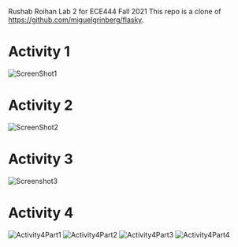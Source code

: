 Rushab Roihan Lab 2 for ECE444 Fall 2021
This repo is a clone of https://github.com/miguelgrinberg/flasky.
# Activity 1 
![ScreenShot1](https://user-images.githubusercontent.com/43216310/134427437-783c2b5d-6b47-4c3f-9dea-ecca6480747b.JPG)
# Activity 2
![ScreenShot2](https://user-images.githubusercontent.com/43216310/134427450-42529851-5151-4394-957e-2fddc3fc5792.JPG)
# Activity 3 
![Screenshot3](https://user-images.githubusercontent.com/43216310/134427454-761faf63-a90c-4e45-954f-56a077549a96.JPG)
# Activity 4 
![Activity4Part1](https://user-images.githubusercontent.com/43216310/134427457-def3d128-69c5-4888-b8b1-44332f3181a7.JPG)
![Activity4Part2](https://user-images.githubusercontent.com/43216310/134427460-6f0f31ca-b68c-4981-8cbb-180b82f5dc1c.JPG)
![Activity4Part3](https://user-images.githubusercontent.com/43216310/134427461-d488809a-9f34-43a8-a3ca-842a47036643.JPG)
![Activity4Part4](https://user-images.githubusercontent.com/43216310/134427463-1cb77d8e-b407-43c0-9b59-04457cf22212.JPG)
